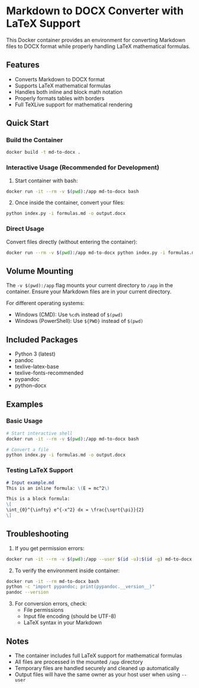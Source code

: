 # Markdown to DOCX Converter with LaTeX Support

This Docker container provides an environment for converting Markdown files to DOCX format while properly handling LaTeX mathematical formulas.

## Features
- Converts Markdown to DOCX format
- Supports LaTeX mathematical formulas
- Handles both inline and block math notation
- Properly formats tables with borders
- Full TeXLive support for mathematical rendering

## Quick Start

### Build the Container
```bash
docker build -t md-to-docx .
```

### Interactive Usage (Recommended for Development)
1. Start container with bash:
```bash
docker run -it --rm -v $(pwd):/app md-to-docx bash
```

2. Once inside the container, convert your files:
```bash
python index.py -i formulas.md -o output.docx
```

### Direct Usage
Convert files directly (without entering the container):
```bash
docker run --rm -v $(pwd):/app md-to-docx python index.py -i formulas.md -o output.docx
```

## Volume Mounting
The `-v $(pwd):/app` flag mounts your current directory to `/app` in the container. Ensure your Markdown files are in your current directory.

For different operating systems:
- Windows (CMD): Use `%cd%` instead of `$(pwd)`
- Windows (PowerShell): Use `${PWD}` instead of `$(pwd)`

## Included Packages
- Python 3 (latest)
- pandoc
- texlive-latex-base
- texlive-fonts-recommended
- pypandoc
- python-docx

## Examples

### Basic Usage
```bash
# Start interactive shell
docker run -it --rm -v $(pwd):/app md-to-docx bash

# Convert a file
python index.py -i formulas.md -o output.docx
```

### Testing LaTeX Support
```markdown
# Input example.md
This is an inline formula: \(E = mc^2\)

This is a block formula:
\[
\int_{0}^{\infty} e^{-x^2} dx = \frac{\sqrt{\pi}}{2}
\]
```

## Troubleshooting

1. If you get permission errors:
```bash
docker run -it --rm -v $(pwd):/app --user $(id -u):$(id -g) md-to-docx bash
```

2. To verify the environment inside container:
```bash
docker run -it --rm md-to-docx bash
python -c "import pypandoc; print(pypandoc.__version__)"
pandoc --version
```

3. For conversion errors, check:
   - File permissions
   - Input file encoding (should be UTF-8)
   - LaTeX syntax in your Markdown

## Notes
- The container includes full LaTeX support for mathematical formulas
- All files are processed in the mounted `/app` directory
- Temporary files are handled securely and cleaned up automatically
- Output files will have the same owner as your host user when using `--user`